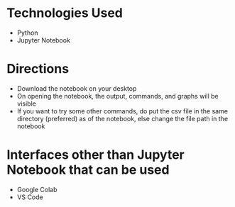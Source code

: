 # Technologies Used
* Python
* Jupyter Notebook

# Directions
* Download the notebook on your desktop
* On opening the notebook, the output, commands, and graphs will be visible
* If you want to try some other commands, do put the csv file in the same directory (preferred) as of the notebook, else change the file path in the notebook

# Interfaces other than Jupyter Notebook that can be used
* Google Colab
* VS Code
